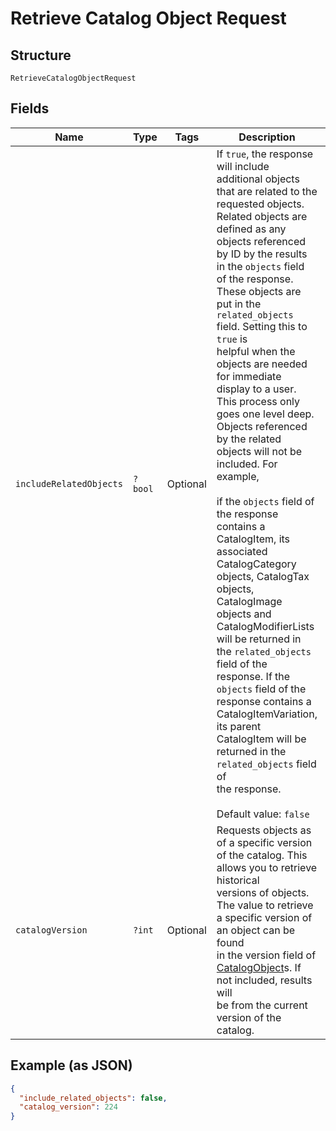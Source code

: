 
# Retrieve Catalog Object Request

## Structure

`RetrieveCatalogObjectRequest`

## Fields

| Name | Type | Tags | Description | Getter | Setter |
|  --- | --- | --- | --- | --- | --- |
| `includeRelatedObjects` | `?bool` | Optional | If `true`, the response will include additional objects that are related to the<br>requested objects. Related objects are defined as any objects referenced by ID by the results in the `objects` field<br>of the response. These objects are put in the `related_objects` field. Setting this to `true` is<br>helpful when the objects are needed for immediate display to a user.<br>This process only goes one level deep. Objects referenced by the related objects will not be included. For example,<br><br>if the `objects` field of the response contains a CatalogItem, its associated<br>CatalogCategory objects, CatalogTax objects, CatalogImage objects and<br>CatalogModifierLists will be returned in the `related_objects` field of the<br>response. If the `objects` field of the response contains a CatalogItemVariation,<br>its parent CatalogItem will be returned in the `related_objects` field of<br>the response.<br><br>Default value: `false` | getIncludeRelatedObjects(): ?bool | setIncludeRelatedObjects(?bool includeRelatedObjects): void |
| `catalogVersion` | `?int` | Optional | Requests objects as of a specific version of the catalog. This allows you to retrieve historical<br>versions of objects. The value to retrieve a specific version of an object can be found<br>in the version field of [CatalogObject](../../doc/models/catalog-object.md)s. If not included, results will<br>be from the current version of the catalog. | getCatalogVersion(): ?int | setCatalogVersion(?int catalogVersion): void |

## Example (as JSON)

```json
{
  "include_related_objects": false,
  "catalog_version": 224
}
```

